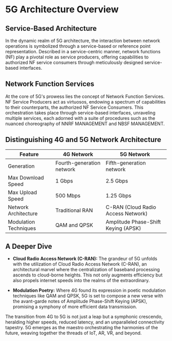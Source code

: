 # 5G Architecture Overview

## Service-Based Architecture

In the dynamic realm of 5G architecture, the interaction between network operations is symbolized through a service-based or reference point representation. Described in a service-centric manner, network functions (NF) play a pivotal role as service producers, offering capabilities to authorized NF service consumers through meticulously designed service-based interfaces.

## Network Function Services

At the core of 5G's prowess lies the concept of Network Function Services. NF Service Producers act as virtuosos, endowing a spectrum of capabilities to their counterparts, the authorized NF Service Consumers. This orchestration takes place through service-based interfaces, unraveling multiple services, each adorned with a suite of procedures such as the nuanced choreography of NNRF MANAGEMENT and NBSF MANAGEMENT.

## Distinguishing 4G and 5G Network Architecture

| Feature                   | 4G Network                   | 5G Network                              |
|---------------------------|------------------------------|-----------------------------------------|
| Generation                | Fourth-generation network    | Fifth-generation network                |
| Max Download Speed        | 1 Gbps                       | 2.5 Gbps                                |
| Max Upload Speed          | 500 Mbps                     | 1.25 Gbps                               |
| Network Architecture      | Traditional RAN              | C-RAN (Cloud Radio Access Network)      |
| Modulation Techniques     | QAM and QPSK                 | Amplitude Phase-Shift Keying (APSK)     |

## A Deeper Dive

- **Cloud Radio Access Network (C-RAN):** The grandeur of 5G unfolds with the utilization of Cloud Radio Access Network (C-RAN), an architectural marvel where the centralization of baseband processing ascends to cloud-borne heights. This not only augments efficiency but also propels internet speeds into the realms of the extraordinary.

- **Modulation Poetry:** Where 4G found its expression in poetic modulation techniques like QAM and QPSK, 5G is set to compose a new verse with the avant-garde notes of Amplitude Phase-Shift Keying (APSK), promising a symphony of more efficient data transmission.

The transition from 4G to 5G is not just a leap but a symphonic crescendo, heralding higher speeds, reduced latency, and an unparalleled connectivity tapestry. 5G emerges as the maestro orchestrating the harmonies of the future, weaving together the threads of IoT, AR, VR, and beyond.
